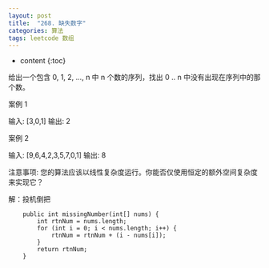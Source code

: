 ```yaml
---
layout: post
title:  "268. 缺失数字"
categories: 算法
tags: leetcode 数组
---
```


* content
{:toc}


给出一个包含 0, 1, 2, ..., n 中 n 个数的序列，找出 0 .. n 中没有出现在序列中的那个数。

案例 1

输入: [3,0,1]
输出: 2
 

案例 2

输入: [9,6,4,2,3,5,7,0,1]
输出: 8
 

注意事项:
您的算法应该以线性复杂度运行。你能否仅使用恒定的额外空间复杂度来实现它？

解：投机倒把

```
    public int missingNumber(int[] nums) {
        int rtnNum = nums.length;
        for (int i = 0; i < nums.length; i++) {
            rtnNum = rtnNum + (i - nums[i]);
        }
        return rtnNum;
    }
```